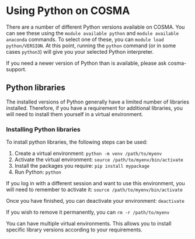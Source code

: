 # Using Python on COSMA

There are a number of different Python versions available on COSMA.  You can see these using the `module available python` and `module available anaconda` commands.  To select one of these, you can `module load python/VERSION`.  At this point, running the `python` command (or in some cases `python3`) will give you your selected Python interpreter.

If you need a newer version of Python than is available, please ask cosma-support.

## Python libraries

The installed versions of Python generally have a limited number of libraries installed.  Therefore, if you have a requirement for additional libraries, you will need to install them yourself in a virtual environment.

### Installing Python libraries

To install python libraries, the following steps can be used:

1. Create a virtual environment: `python -m venv /path/to/myenv`
2. Activate the virtual environment: `source /path/to/myenv/bin/activate`
3. Install the packages you require: `pip install mypackage`
4. Run Python: `python`

If you log in with a different session and want to use this environment, you will need to remember to activate it: `source /path/to/myenv/bin/activate`

Once you have finished, you can deactivate your environment: `deactivate`

If you wish to remove it permanently, you can `rm -r /path/to/myenv`

You can have multiple virtual environments.  This allows you to install specific library versions according to your requirements.
